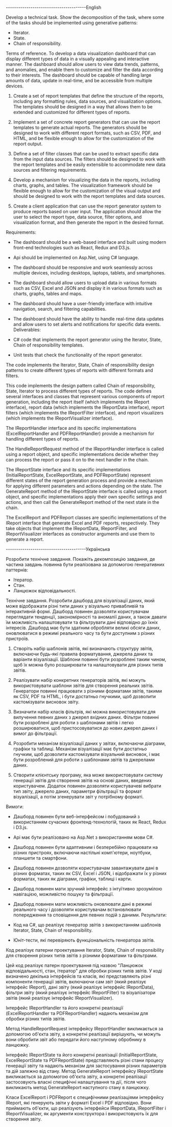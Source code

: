 ---------------------------------------English

Develop a technical task. Show the decomposition of the task, where some of the tasks should be implemented using generative patterns:
- Iterator. 
- State. 
- Chain of responsibility.

Terms of reference.
To develop a data visualization dashboard that can display different types of data in a visually appealing and interactive manner. The dashboard should allow users to view data trends, patterns, and anomalies, and enable them to customize and filter the data according to their interests. The dashboard should be capable of handling large amounts of data, update in real-time, and be accessible from multiple devices.

1. Create a set of report templates that define the structure of the reports, including any formatting rules, data sources, and visualization options. The templates should be designed in a way that allows them to be extended and customized for different types of reports.

2. Implement a set of concrete report generators that can use the report templates to generate actual reports. The generators should be designed to work with different report formats, such as CSV, PDF, and HTML, and be flexible enough to allow for the customization of the report output.

3. Define a set of filter classes that can be used to extract specific data from the input data sources. The filters should be designed to work with the report templates and be easily extensible to accommodate new data sources and filtering requirements.

4. Develop a mechanism for visualizing the data in the reports, including charts, graphs, and tables. The visualization framework should be flexible enough to allow for the customization of the visual output and should be designed to work with the report templates and data sources.

5. Create a client application that can use the report generator system to produce reports based on user input. The application should allow the user to select the report type, data source, filter options, and visualization format, and then generate the report in the desired format.

Requirements:
- The dashboard should be a web-based interface and built using modern front-end technologies such as React, Redux and D3.js.

- Api should be implemented on Asp.Net, using C# language.

- The dashboard should be responsive and work seamlessly across multiple devices, including desktops, laptops, tablets, and smartphones.

- The dashboard should allow users to upload data in various formats such as CSV, Excel and JSON and display it in various formats such as charts, graphs, tables and maps.

- The dashboard should have a user-friendly interface with intuitive navigation, search, and filtering capabilities.

- The dashboard should have the ability to handle real-time data updates and allow users to set alerts and notifications for specific data events. 
Deliverables:

- C# code that implements the report generator using the Iterator, State, Chain of responsibility templates.

- Unit tests that check the functionality of the report generator.


The code implements the Iterator, State, Chain of responsibility design patterns to create different types of reports with different formats and filters.

This code implements the design pattern called Chain of responsibility, State, Iterator to process different types of reports. The code defines several interfaces and classes that represent various components of report generation, including the report itself (which implements the IReport interface), report data (which implements the IReportData interface), report filters (which implements the IReportFilter interface), and report visualizers (which implements the IReportVisualizer interface).

The IReportHandler interface and its specific implementations (ExcelReportHandler and PDFReportHandler) provide a mechanism for handling different types of reports. 

The HandleReportRequest method of the IReportHandler interface is called using a report object, and specific implementations decide whether they can process the report or pass it on to the next handler in the chain.

The IReportState interface and its specific implementations (InitialReportState, ExcelReportState, and PDFReportState) represent different states of the report generation process and provide a mechanism for applying different parameters and actions depending on the state. The GenerateReport method of the IReportState interface is called using a report object, and specific implementations apply their own specific settings and actions, and then call the GenerateReport method of the next state in the chain.

The ExcelReport and PDFReport classes are specific implementations of the IReport interface that generate Excel and PDF reports, respectively. They take objects that implement the IReportData, IReportFilter, and IReportVisualizer interfaces as constructor arguments and use them to generate a report.

---------------------------------------Українська

Розробити технічне завдання. Покажіть декомпозицію завдання, де частина завдань повинна бути реалізована за допомогою генеративних паттернів:
- Ітератор. 
- Стан. 
- Ланцюжок відповідальності.

Технічне завдання.
Розробити дашборд для візуалізації даних, який може відображати різні типи даних у візуально привабливій та інтерактивній формі. Дашборд повинен дозволяти користувачам переглядати тенденції, закономірності та аномалії даних, а також давати їм можливість налаштовувати та фільтрувати дані відповідно до їхніх інтересів. Дашборд має бути здатним обробляти великі обсяги даних, оновлюватися в режимі реального часу та бути доступним з різних пристроїв.

1. Створіть набір шаблонів звітів, які визначають структуру звітів, включаючи будь-які правила форматування, джерела даних та варіанти візуалізації. Шаблони повинні бути розроблені таким чином, щоб їх можна було розширювати та налаштовувати для різних типів звітів.

2. Реалізувати набір конкретних генераторів звітів, які можуть використовувати шаблони звітів для створення реальних звітів. Генератори повинні працювати з різними форматами звітів, такими як CSV, PDF та HTML, і бути достатньо гнучкими, щоб дозволити кастомізувати висновок звіту.

3. Визначити набір класів фільтрів, які можна використовувати для вилучення певних даних з джерел вхідних даних. Фільтри повинні бути розроблені для роботи з шаблонами звітів і легко розширюватися, щоб пристосовуватися до нових джерел даних і вимог до фільтрації.

4. Розробити механізм візуалізації даних у звітах, включаючи діаграми, графіки та таблиці. Механізм візуалізації має бути достатньо гнучким, щоб дозволити кастомізувати візуальний висновок, і має бути розроблений для роботи з шаблонами звітів та джерелами даних.

5. Створити клієнтську програму, яка може використовувати систему генерації звітів для створення звітів на основі даних, введених користувачем. Додаток повинен дозволяти користувачеві вибрати тип звіту, джерело даних, параметри фільтрації та формат візуалізації, а потім згенерувати звіт у потрібному форматі.

Вимоги:
- Дашборд повинен бути веб-інтерфейсом і побудований з використанням сучасних фронтенд-технологій, таких як React, Redux і D3.js.

- Api має бути реалізовано на Asp.Net з використанням мови C#.

- Дашборд повинен бути адаптивним і безперебійно працювати на різних пристроях, включаючи настільні комп'ютери, ноутбуки, планшети та смартфони.

- Дашборд повинен дозволяти користувачам завантажувати дані в різних форматах, таких як CSV, Excel і JSON, і відображати їх у різних форматах, таких як діаграми, графіки, таблиці і карти.

- Дашборд повинен мати зручний інтерфейс з інтуїтивно зрозумілою навігацією, можливістю пошуку та фільтрації.

- Дашборд повинен мати можливість оновлювати дані в режимі реального часу і дозволяти користувачам встановлювати попередження та сповіщення для певних подій з даними. 
Результати:

- Код на C#, що реалізує генератор звітів з використанням шаблонів Iterator, State, Chain of responsibility.

- Юніт-тести, які перевіряють функціональність генератора звітів.


Код реалізує патерни проектування Iterator, State, Chain of responsibility для створення різних типів звітів з різними форматами та фільтрами.

Цей код реалізує патерн проектування під назвою "Ланцюжок відповідальності, стан, ітератор" для обробки різних типів звітів. У коді визначено декілька інтерфейсів та класів, які представляють різні компоненти генерації звітів, включаючи сам звіт (який реалізує інтерфейс IReport), дані звіту (який реалізує інтерфейс IReportData), фільтри звіту (який реалізує інтерфейс IReportFilter) та візуалізатори звітів (який реалізує інтерфейс IReportVisualizer).

Інтерфейс IReportHandler та його конкретні реалізації (ExcelReportHandler та PDFReportHandler) надають механізм для обробки різних типів звітів. 

Метод HandleReportRequest інтерфейсу IReportHandler викликається за допомогою об'єкта звіту, а конкретні реалізації вирішують, чи можуть вони обробити звіт або передати його наступному обробнику в ланцюжку.

Інтерфейс IReportState та його конкретні реалізації (InitialReportState, ExcelReportState та PDFReportState) представляють різні стани процесу генерації звіту та надають механізм для застосування різних параметрів та дій залежно від стану. Метод GenerateReport інтерфейсу IReportState викликається за допомогою об'єкта звіту, а конкретні реалізації застосовують власні специфічні налаштування та дії, після чого викликають метод GenerateReport наступного стану в ланцюжку.

Класи ExcelReport і PDFReport є специфічними реалізаціями інтерфейсу IReport, які генерують звіти у форматі Excel і PDF відповідно. Вони приймають об'єкти, що реалізують інтерфейси IReportData, IReportFilter і IReportVisualizer, як аргументи конструктора і використовують їх для створення звіту.
